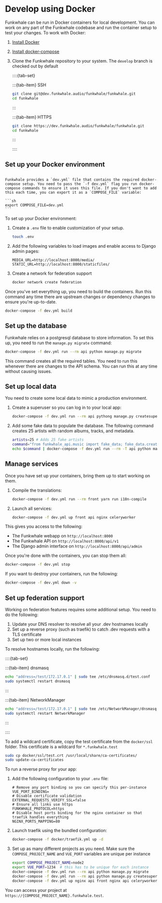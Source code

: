 # Develop using Docker

Funkwhale can be run in Docker containers for local development. You can work on any part of the Funkwhale codebase and run the container setup to test your changes. To work with Docker:

1. [Install Docker](https://docs.docker.com/install)
2. [Install docker-compose](https://docs.docker.com/compose/install)
3. Clone the Funkwhale repository to your system. The `develop` branch is checked out by default

   ::::{tab-set}

   :::{tab-item} SSH

   ```sh
   git clone git@dev.funkwhale.audio/funkwhale/funkwhale.git
   cd funkwhale
   ```

   :::

   :::{tab-item} HTTPS

   ```sh
   git clone https://dev.funkwhale.audio/funkwhale/funkwhale.git
   cd funkwhale
   ```

   :::

   ::::

## Set up your Docker environment

````{note}

Funkwhale provides a `dev.yml` file that contains the required docker-compose setup. You need to pass the `-f dev.yml` flag you run docker-compose commands to ensure it uses this file. If you don't want to add this each time, you can export it as a `COMPOSE_FILE` variable:

```sh
export COMPOSE_FILE=dev.yml
```

````

To set up your Docker environment:

1. Create a `.env` file to enable customization of your setup.

   ```sh
   touch .env
   ```

2. Add the following variables to load images and enable access to Django admin pages:

   ```text
   MEDIA_URL=http://localhost:8000/media/
   STATIC_URL=http://localhost:8000/staticfiles/
   ```

3. Create a network for federation support

   ```sh
   docker network create federation
   ```

Once you've set everything up, you need to build the containers. Run this command any time there are upstream changes or dependency changes to ensure you're up-to-date.

```sh
docker-compose -f dev.yml build
```

## Set up the database

Funkwhale relies on a postgresql database to store information. To set this up, you need to run the `manage.py migrate` command:

```sh
docker-compose -f dev.yml run --rm api python manage.py migrate
```

This command creates all the required tables. You need to run this whenever there are changes to the API schema. You can run this at any time without causing issues.

## Set up local data

You need to create some local data to mimic a production environment.

1. Create a superuser so you can log in to your local app:

   ```sh
   docker-compose -f dev.yml run --rm api pythong manage.py createsuperuser
   ```

2. Add some fake data to populate the database. The following command creates 25 artists with random albums, tracks, and metadata.

   ```sh
   artists=25 # Adds 25 fake artists
   command="from funkwhale_api.music import fake_data; fake_data.create_data($artists)"
   echo $command | docker-compose -f dev.yml run --rm -T api python manage.py shell -i python
   ```

## Manage services

Once you have set up your containers, bring them up to start working on them.

1. Compile the translations:

   ```sh
   docker-compose -f dev.yml run --rm front yarn run i18n-compile
   ```

2. Launch all services:

   ```sh
   docker-compose -f dev.yml up front api nginx celeryworker
   ```

This gives you access to the following:

- The Funkwhale webapp on `http://localhost:8000`
- The Funkwhale API on `http://localhost:8000/api/v1`
- The Django admin interface on `http://localhost:8000/api/admin`

Once you're done with the containers, you can stop them all:

```sh
docker-compose -f dev.yml stop
```

If you want to destroy your containers, run the following:

```sh
docker-compose -f dev.yml down -v
```

## Set up federation support

Working on federation features requires some additional setup. You need to do the following:

1. Update your DNS resolver to resolve all your .dev hostnames locally
2. Set up a reverse proxy (such as traefik) to catch .dev requests with a TLS certificate
3. Set up two or more local instances

To resolve hostnames locally, run the following:

::::{tab-set}

:::{tab-item} dnsmasq

```sh
echo "address=/test/172.17.0.1" | sudo tee /etc/dnsmasq.d/test.conf
sudo systemctl restart dnsmasq
```

:::

:::{tab-item} NetworkManager

```sh
echo "address=/test/172.17.0.1" | sudo tee /etc/NetworkManager/dnsmasq.d/test.conf
sudo systemctl restart NetworkManager
```

:::

::::

To add a wildcard certificate, copy the test certificate from the `docker/ssl` folder. This certificate is a wildcard for `*.funkwhale.test`

```sh
sudo cp docker/ssl/test.crt /usr/local/share/ca-certificates/
sudo update-ca-certificates
```

To run a reverse proxy for your app:

1. Add the following configuration to your `.env` file:

   ```text
   # Remove any port binding so you can specify this per-instance
   VUE_PORT_BINDING=
   # Disable certificate validation
   EXTERNAL_REQUESTS_VERIFY_SSL=false
   # Ensure all links use https
   FUNKWHALE_PROTOCOL=https
   # Disable host ports binding for the nginx container so that traefik handles everything
   NGINX_PORTS_MAPPING=80
   ```

2. Launch traefik using the bundled configuration:

   ```sh
   docker-compose -f docker/traefik.yml up -d
   ```

3. Set up as many different projects as you need. Make sure the `COMPOSE_PROJECT_NAME` and `VUE_PORT` variables are unique per instance

   ```sh
   export COMPOSE_PROJECT_NAME=node2
   export VUE_PORT=1234  # this has to be unique for each instance
   docker-compose -f dev.yml run --rm api python manage.py migrate
   docker-compose -f dev.yml run --rm api python manage.py createsuperuser
   docker-compose -f dev.yml up nginx api front nginx api celeryworker
   ```

You can access your project at `https://{COMPOSE_PROJECT_NAME}.funkwhale.test`.
